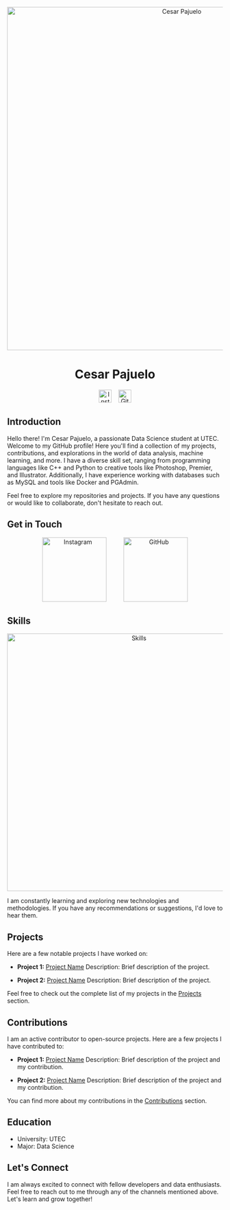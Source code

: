 <p align="center">
  <img src="https://github.com/CesarPR30/assets/blob/main/profile_banner.png" alt="Cesar Pajuelo" width="800px">
</p>

<h1 align="center">Cesar Pajuelo</h1>

<p align="center">
  <a href="https://www.instagram.com/cesar.pr30/"><img src="https://upload.wikimedia.org/wikipedia/commons/thumb/e/e7/Instagram_logo_2016.svg/132px-Instagram_logo_2016.svg.png" alt="Instagram" width="30px"></a>
  &nbsp;&nbsp;
  <a href="https://github.com/CesarPR30"><img src="https://github.com/CesarPR30/assets/blob/main/github.png" alt="GitHub" width="30px"></a>
</p>

## Introduction

Hello there! I'm Cesar Pajuelo, a passionate Data Science student at UTEC. Welcome to my GitHub profile! Here you'll find a collection of my projects, contributions, and explorations in the world of data analysis, machine learning, and more. I have a diverse skill set, ranging from programming languages like C++ and Python to creative tools like Photoshop, Premier, and Illustrator. Additionally, I have experience working with databases such as MySQL and tools like Docker and PGAdmin.

Feel free to explore my repositories and projects. If you have any questions or would like to collaborate, don't hesitate to reach out.

## Get in Touch

<p align="center">
  <a href="https://www.instagram.com/cesar.pr30/"><img src="https://github.com/CesarPR30/assets/blob/main/instagram_button.png" alt="Instagram" width="150px"></a>
  &nbsp;&nbsp;&nbsp;&nbsp;&nbsp;&nbsp;&nbsp;&nbsp;
  <a href="https://github.com/CesarPR30"><img src="https://github.com/CesarPR30/assets/blob/main/github_button.png" alt="GitHub" width="150px"></a>
</p>

## Skills

<p align="center">
  <img src="https://github.com/CesarPR30/assets/blob/main/skills.png" alt="Skills" width="600px">
</p>

I am constantly learning and exploring new technologies and methodologies. If you have any recommendations or suggestions, I'd love to hear them.

## Projects

Here are a few notable projects I have worked on:

- **Project 1:** [Project Name](link)
  Description: Brief description of the project.
  
- **Project 2:** [Project Name](link)
  Description: Brief description of the project.

Feel free to check out the complete list of my projects in the [Projects](https://github.com/CesarPR30?tab=repositories) section.

## Contributions

I am an active contributor to open-source projects. Here are a few projects I have contributed to:

- **Project 1:** [Project Name](link)
  Description: Brief description of the project and my contribution.
  
- **Project 2:** [Project Name](link)
  Description: Brief description of the project and my contribution.

You can find more about my contributions in the [Contributions](https://github.com/CesarPR30?tab=repositories&type=source) section.

## Education

- University: UTEC
- Major: Data Science

## Let's Connect

I am always excited to connect with fellow developers and data enthusiasts. Feel free to reach out to me through any of the channels mentioned above. Let's learn and grow together!
